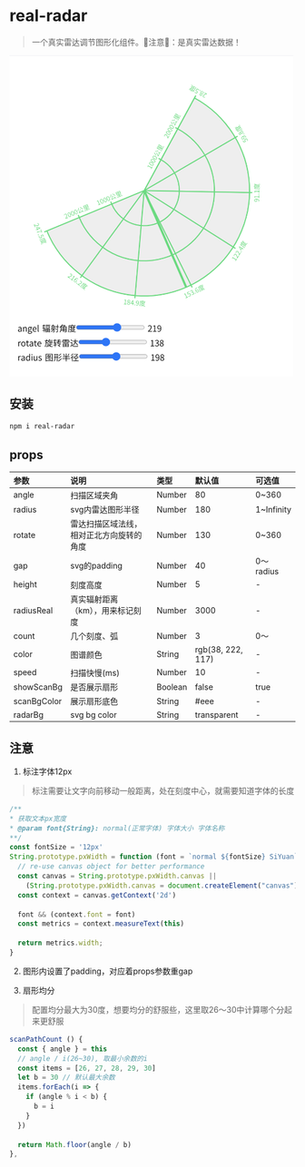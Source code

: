 # real-radar

> 一个真实雷达调节图形化组件。🎃注意🎃：是真实雷达数据！

<img src="https://raw.githubusercontent.com/unzoa/real-radar/main/img.png" width="500px" />

## 安装

```bash
npm i real-radar
```

## props

参数|说明|类型|默认值|可选值
:---|:---|:---|:---|:---|
angle|扫描区域夹角|Number|80|0~360
radius|svg内雷达图形半径|Number|180|1~Infinity
rotate|雷达扫描区域法线，相对正北方向旋转的角度|Number|130|0~360
gap|svg的padding|Number|40|0～radius
height|刻度高度|Number|5|-
radiusReal|真实辐射距离（km），用来标记刻度|Number|3000|-
count|几个刻度、弧|Number|3|0～
color|图谱颜色|String|rgb(38, 222, 117)|-
speed|扫描快慢(ms)|Number|10|-
showScanBg|是否展示扇形|Boolean|false|true
scanBgColor|展示扇形底色|String|#eee|-
radarBg|svg bg color|String|transparent|-

## 注意

1. 标注字体12px

> 标注需要让文字向前移动一般距离，处在刻度中心，就需要知道字体的长度

```js
/**
* 获取文本px宽度
* @param font{String}: normal(正常字体) 字体大小 字体名称
**/
const fontSize = '12px'
String.prototype.pxWidth = function (font = `normal ${fontSize} SiYuan`) {
  // re-use canvas object for better performance
  const canvas = String.prototype.pxWidth.canvas ||
    (String.prototype.pxWidth.canvas = document.createElement("canvas"))
  const context = canvas.getContext('2d')

  font && (context.font = font)
  const metrics = context.measureText(this)

  return metrics.width;
}
```

2. 图形内设置了padding，对应着props参数重gap

3. 扇形均分

> 配置均分最大为30度，想要均分的舒服些，这里取26～30中计算哪个分起来更舒服

```js
scanPathCount () {
  const { angle } = this
  // angle / i(26~30), 取最小余数的i
  const items = [26, 27, 28, 29, 30]
  let b = 30 // 默认最大余数
  items.forEach(i => {
    if (angle % i < b) {
      b = i
    }
  })

  return Math.floor(angle / b)
},
```
